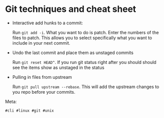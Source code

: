 # Git techniques and cheat sheet

- Interactive add hunks to a commit:

  Run `git add -i`. What you want to do is patch. Enter the numbers of the files to patch. This allows you to select specifically what you want to include in your next commit.

- Undo the last commit and place them as unstaged commits

  Run `git reset HEAD^`. If you run git status right after you should should see the items show as unstaged in the status

- Pulling in files from upstream

  Run `git pull upstream --rebase`. This will add the upstream changes to you repo before your commits.

Meta:

    #cli #linux #git #unix
